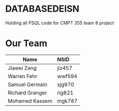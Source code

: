 # DATABASEDEISN
Holding all PSQL code for CMPT 355 team 8 project

# Our Team
|Name  |NSID|
|------|:-----|
|Jiawei Zang|jiz457|
|Warren Fehr|wwf594|
|Samuel Germain|sjg970|
|Richard Granger|rig821|
|Mohamed Kassem|mgk787|
